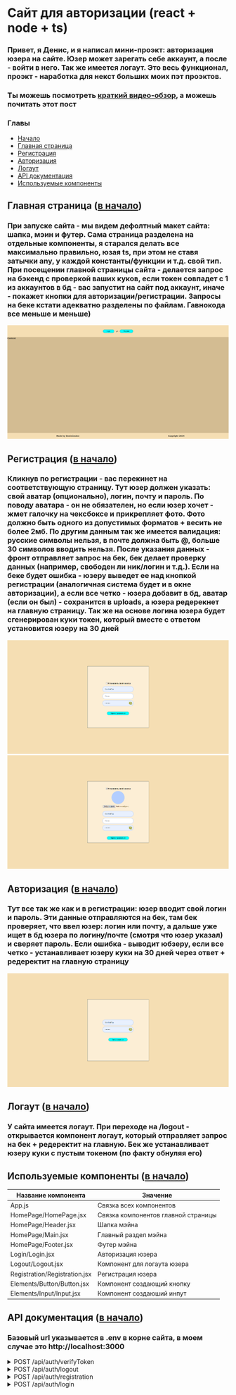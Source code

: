 <a name="начало"></a>

# Сайт для авторизации (react + node + ts)

### Привет, я Денис, и я написал мини-проэкт: авторизация юзера на сайте. Юзер может зарегать себе аккаунт, а после - войти в него. Так же имеется логаут. Это весь функционал, проэкт - наработка для некст больших моих пэт проэктов.

### Ты можешь посмотреть [краткий видео-обзор](https://youtu.be/hiuK6X1QCuc), а можешь почитать этот пост

### Главы

- [Начало](#начало)
- [Главная страница](#Главная_страница)
- [Регистрация](#Регистрация)
- [Авторизация](#Авторизация)
- [Логаут](#Логаут)
- [API документация](#Документация_API)
- [Используемые компоненты](#компоненты)

<a name="Главная_страница"></a>

## Главная страница ([в начало](#начало))

### При запуске сайта - мы видем дефолтный макет сайта: шапка, мэин и футер. Сама страница разделена на отдельные компоненты, я старался делать все максимально правильно, юзая ts, при этом не ставя затычки any, у каждой константы/функции и т.д. свой тип. При посещении главной страницы сайта - делается запрос на бэкенд с проверкой ваших куков, если токен совпадет с 1 из аккаунтов в бд - вас запустит на сайт под аккаунт, иначе - покажет кнопки для авторизации/регистрации. Запросы на беке кстати адекватно разделены по файлам. Гавнокода все меньше и меньше)

![screen](git-imgs/main.png)

<a name="Регистрация"></a>

## Регистрация ([в начало](#начало))

### Кликнув по регистрации - вас перекинет на соответствующую страницу. Тут юзер должен указать: свой аватар (опционально), логин, почту и пароль. По поводу аватара - он не обязателен, но если юзер хочет - жмет галочку на чексбоксе и прикрепляет фото. Фото должно быть одного из допустимых форматов + весить не более 2мб. По другим данным так же имеется валидация: русские символы нельзя, в почте должна быть @, больше 30 символов вводить нельзя. После указания данных - фронт отправляет запрос на бек, бек делает проверку данных (например, свободен ли ник/логин и т.д.). Если на беке будет ошибка - юзеру выведет ее над кнопкой регистрации (аналогичная система будет и в окне авторизации), а если все четко - юзера добавит в бд, аватар (если он был) - сохранится в uploads, а юзера редерекнет на главную страницу. Так же на основе логина юзера будет сгенерирован куки токен, который вместе с ответом установится юзеру на 30 дней

![screen](git-imgs/register1.png)
![screen](git-imgs/register2.png)

<a name="Авторизация"></a>

## Авторизация ([в начало](#начало))

### Тут все так же как и в регистрации: юзер вводит свой логин и пароль. Эти данные отправляются на бек, там бек проверяет, что ввел юзер: логин или почту, а дальше уже ищет в бд юзера по логину/почте (смотря что юзер указал) и сверяет пароль. Если ошибка - выводит юбзеру, если все четко - устанавливает юзеру куки на 30 дней через ответ + редеректит на главную страницу

![screen](git-imgs/login.png)
<br/>
<a name="Логаут"></a>

## Логаут ([в начало](#начало))

### У сайта имеется логаут. При переходе на /logout - открывается компонент логаут, который отправляет запрос на бек + редеректит на главную. Бек же устанавливает юзеру куки с пустым токеном (по факту обнуляя его)

<a name="компоненты"></a>

## Используемые компоненты ([в начало](#начало))

| Название компонента           | Значение                            |
| ----------------------------- | ----------------------------------- |
| App.js                        | Связка всех компонентов             |
| HomePage/HomePage.jsx         | Связка компонентов главной страницы |
| HomePage/Header.jsx           | Шапка мэйна                         |
| HomePage/Main.jsx             | Главный раздел мэйна                |
| HomePage/Footer.jsx           | Футер мэйна                         |
| Login/Login.jsx               | Авторизация юзера                   |
| Logout/Logout.jsx             | Компонент для логаута юзера         |
| Registration/Registration.jsx | Регистрация юзера                   |
| Elements/Button/Button.jsx    | Компонент создающий кнопку          |
| Elements/Input/Input.jsx      | Компонент создаюший инпут           |

<a name="Документация_API"></a>

## API документация ([в начало](#начало))

### Базовый url указывается в .env в корне сайта, в моем случае это http://localhost:3000

<details>
  <summary>POST /api/auth/verifyToken</summary>
  <h2>Проверка токена пользователя для аутентификации</h2>

  <h3><strong>Тело запроса:</strong></h3>

```json
{
  //пустое тело
}
```

  <h3><strong>Ответ сервера:</strong></h3>
  
```json
{
  "authorized": true // true, если пользователь авторизован, иначе false
}

````

</details>
<details>
  <summary>POST /api/auth/logout</summary>
  <h2>Выход пользователя из системы</h2>

  <h3><strong>Тело запроса:</strong></h3>

```json
{
  //пустое тело
}
````

  <h3><strong>Ответ сервера:</strong></h3>
  
```json
"Logout ok" 
```

</details>
<details>
  <summary>POST /api/auth/registration</summary>
  <h2>Регистрация нового пользователя</h2>

  <h3><strong>Тело запроса:</strong></h3>

```json
{
  "login": "user_login", // Логин пользователя
  "email": "user_email", // Электронная почта пользователя
  "password": "user_password", // Пароль пользователя
  "userAvatar": "user_avatar" // Аватар пользователя (опционально)
}
```

  <h3><strong>Ответ сервера:</strong></h3>
  
```json
"Registration successfully"
```
</details>
<details>
  <summary>POST /api/auth/login</summary>
  <h2>Вход пользователя в систему</h2>

  <h3><strong>Тело запроса:</strong></h3>

```json
{
  "login": "user_login_or_email", // Логин или электронная почта пользователя
  "password": "user_password" // Пароль пользователя
}
```

  <h3><strong>Ответ сервера:</strong></h3>
  
```json
"Login successfully" // Сообщение о успешном входе пользователя
```
</details>
